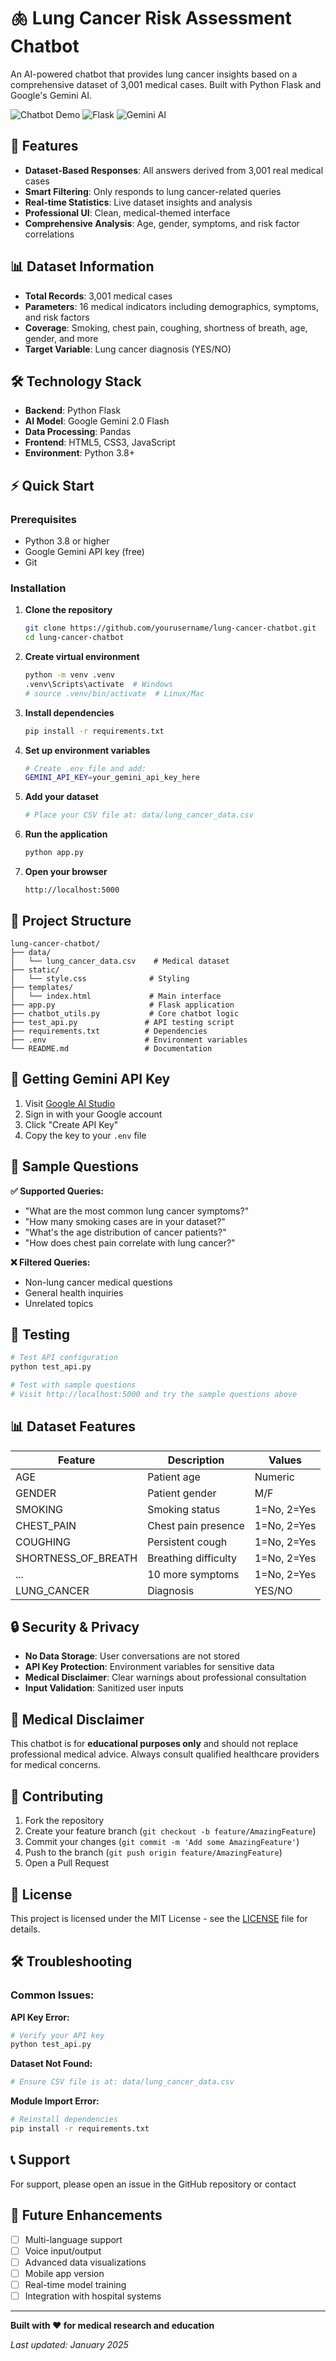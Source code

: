# 🫁 Lung Cancer Risk Assessment Chatbot

An AI-powered chatbot that provides lung cancer insights based on a comprehensive dataset of 3,001 medical cases. Built with Python Flask and Google's Gemini AI.

![Chatbot Demo](https://img.shields.io/badge/Python-3.8+-blue.svg)
![Flask](https://img.shields.io/badge/Flask-2.3+-green.svg)
![Gemini AI](https://img.shields.io/badge/Gemini-AI-orange.svg)

## 🚀 Features

- **Dataset-Based Responses**: All answers derived from 3,001 real medical cases
- **Smart Filtering**: Only responds to lung cancer-related queries
- **Real-time Statistics**: Live dataset insights and analysis
- **Professional UI**: Clean, medical-themed interface
- **Comprehensive Analysis**: Age, gender, symptoms, and risk factor correlations

## 📊 Dataset Information

- **Total Records**: 3,001 medical cases
- **Parameters**: 16 medical indicators including demographics, symptoms, and risk factors
- **Coverage**: Smoking, chest pain, coughing, shortness of breath, age, gender, and more
- **Target Variable**: Lung cancer diagnosis (YES/NO)

## 🛠️ Technology Stack

- **Backend**: Python Flask
- **AI Model**: Google Gemini 2.0 Flash
- **Data Processing**: Pandas
- **Frontend**: HTML5, CSS3, JavaScript
- **Environment**: Python 3.8+

## ⚡ Quick Start

### Prerequisites
- Python 3.8 or higher
- Google Gemini API key (free)
- Git

### Installation

1. **Clone the repository**
   ```bash
   git clone https://github.com/yourusername/lung-cancer-chatbot.git
   cd lung-cancer-chatbot
   ```

2. **Create virtual environment**
   ```bash
   python -m venv .venv
   .venv\Scripts\activate  # Windows
   # source .venv/bin/activate  # Linux/Mac
   ```

3. **Install dependencies**
   ```bash
   pip install -r requirements.txt
   ```

4. **Set up environment variables**
   ```bash
   # Create .env file and add:
   GEMINI_API_KEY=your_gemini_api_key_here
   ```

5. **Add your dataset**
   ```bash
   # Place your CSV file at: data/lung_cancer_data.csv
   ```

6. **Run the application**
   ```bash
   python app.py
   ```

7. **Open your browser**
   ```
   http://localhost:5000
   ```

## 📁 Project Structure

```
lung-cancer-chatbot/
├── data/
│   └── lung_cancer_data.csv    # Medical dataset
├── static/
│   └── style.css              # Styling
├── templates/
│   └── index.html             # Main interface
├── app.py                     # Flask application
├── chatbot_utils.py           # Core chatbot logic
├── test_api.py               # API testing script
├── requirements.txt          # Dependencies
├── .env                      # Environment variables
└── README.md                 # Documentation
```

## 🔑 Getting Gemini API Key

1. Visit [Google AI Studio](https://makersuite.google.com/app/apikey)
2. Sign in with your Google account
3. Click "Create API Key"
4. Copy the key to your `.env` file

## 💬 Sample Questions

**✅ Supported Queries:**
- "What are the most common lung cancer symptoms?"
- "How many smoking cases are in your dataset?"
- "What's the age distribution of cancer patients?"
- "How does chest pain correlate with lung cancer?"

**❌ Filtered Queries:**
- Non-lung cancer medical questions
- General health inquiries
- Unrelated topics

## 🧪 Testing

```bash
# Test API configuration
python test_api.py

# Test with sample questions
# Visit http://localhost:5000 and try the sample questions above
```

## 📊 Dataset Features

| Feature | Description | Values |
|---------|-------------|---------|
| AGE | Patient age | Numeric |
| GENDER | Patient gender | M/F |
| SMOKING | Smoking status | 1=No, 2=Yes |
| CHEST_PAIN | Chest pain presence | 1=No, 2=Yes |
| COUGHING | Persistent cough | 1=No, 2=Yes |
| SHORTNESS_OF_BREATH | Breathing difficulty | 1=No, 2=Yes |
| ... | 10 more symptoms | 1=No, 2=Yes |
| LUNG_CANCER | Diagnosis | YES/NO |

## 🔒 Security & Privacy

- **No Data Storage**: User conversations are not stored
- **API Key Protection**: Environment variables for sensitive data
- **Medical Disclaimer**: Clear warnings about professional consultation
- **Input Validation**: Sanitized user inputs

## 🚨 Medical Disclaimer

This chatbot is for **educational purposes only** and should not replace professional medical advice. Always consult qualified healthcare providers for medical concerns.

## 🤝 Contributing

1. Fork the repository
2. Create your feature branch (`git checkout -b feature/AmazingFeature`)
3. Commit your changes (`git commit -m 'Add some AmazingFeature'`)
4. Push to the branch (`git push origin feature/AmazingFeature`)
5. Open a Pull Request

## 📝 License

This project is licensed under the MIT License - see the [LICENSE](LICENSE) file for details.

## 🛠️ Troubleshooting

### Common Issues:

**API Key Error:**
```bash
# Verify your API key
python test_api.py
```

**Dataset Not Found:**
```bash
# Ensure CSV file is at: data/lung_cancer_data.csv
```

**Module Import Error:**
```bash
# Reinstall dependencies
pip install -r requirements.txt
```

## 📞 Support

For support, please open an issue in the GitHub repository or contact 

## 🎯 Future Enhancements

- [ ] Multi-language support
- [ ] Voice input/output
- [ ] Advanced data visualizations
- [ ] Mobile app version
- [ ] Real-time model training
- [ ] Integration with hospital systems

---

**Built with ❤️ for medical research and education**

*Last updated: January 2025*
